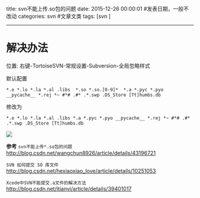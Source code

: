 title: svn不能上传.so包的问题
date: 2015-12-26 00:00:01 #发表日期，一般不改动
categories: svn   #文章文类
tags: [svn ]



---


# 解决办法
位置: 右键-TortoiseSVN-常规设置-Subversion-全局忽略样式


默认配置
```
*.o *.lo *.la *.al .libs  *.so *.so.[0-9]*  *.a *.pyc *.pyo __pycache__ *.rej *~ #*# .#* .*.swp .DS_Store [Tt]humbs.db

```
修改为

```
*.o *.lo *.la *.al .libs *.a *.pyc *.pyo __pycache__ *.rej *~ #*# .#* .*.swp .DS_Store [Tt]humbs.db

```


![]( http://ll-blog.oss-cn-hangzhou.aliyuncs.com/16-2-23/36851531.jpg)


**参考**
`svn不能上传*.so包的问题`
http://blog.csdn.net/wangchun8926/article/details/43196721


`SVN 如何提交 SO 库文件`
http://blog.csdn.net/hexiaoxiao_love/article/details/10251053


`Xcode中SVN不能提交.a文件的解决方法`
http://blog.csdn.net/itianyi/article/details/39401017




<!-- more -->
